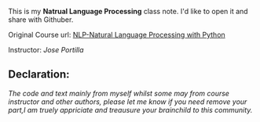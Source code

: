 This is my **Natrual Language Processing** class note. I'd like to open it and share with Githuber. 

Original Course url:
[NLP-Natural Language Processing with Python](https://www.udemy.com/course/nlp-natural-language-processing-with-python/)

Instructor: *Jose Portilla*




## **Declaration:**
*The code and text mainly from myself whilst some may from course instructor and other authors, please let me know if you need remove your part,I am truely appriciate and treausure your brainchild to this community.*
